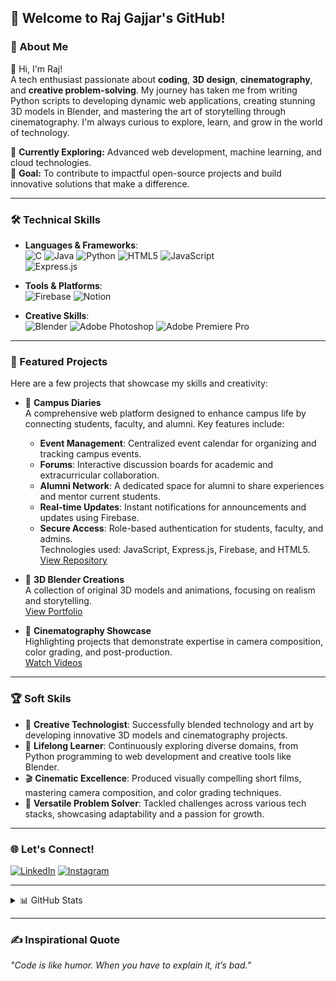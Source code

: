 
## 🚀 Welcome to Raj Gajjar's GitHub!  

### 🌟 About Me
👋 Hi, I'm Raj!  
A tech enthusiast passionate about **coding**, **3D design**, **cinematography**, and **creative problem-solving**. My journey has taken me from writing Python scripts to developing dynamic web applications, creating stunning 3D models in Blender, and mastering the art of storytelling through cinematography. I'm always curious to explore, learn, and grow in the world of technology.  

🌱 **Currently Exploring:** Advanced web development, machine learning, and cloud technologies.  
🎯 **Goal:** To contribute to impactful open-source projects and build innovative solutions that make a difference.  

---

### 🛠️ Technical Skills
- **Languages & Frameworks**:  
  ![C](https://img.shields.io/badge/c-%2300599C.svg?style=flat&logo=c&logoColor=white) ![Java](https://img.shields.io/badge/java-%23ED8B00.svg?style=flat&logo=openjdk&logoColor=white) ![Python](https://img.shields.io/badge/python-%233776AB.svg?style=flat&logo=python&logoColor=ffdd54) ![HTML5](https://img.shields.io/badge/html5-%23E34F26.svg?style=flat&logo=html5&logoColor=white) ![JavaScript](https://img.shields.io/badge/javascript-%23323330.svg?style=flat&logo=javascript&logoColor=%23F7DF1E)  
  ![Express.js](https://img.shields.io/badge/express.js-%23404d59.svg?style=flat&logo=express&logoColor=%2361DAFB)  

- **Tools & Platforms**:  
  ![Firebase](https://img.shields.io/badge/firebase-%23039BE5.svg?style=flat&logo=firebase) ![Notion](https://img.shields.io/badge/Notion-%23000000.svg?style=flat&logo=notion&logoColor=white)  

- **Creative Skills**:  
  ![Blender](https://img.shields.io/badge/blender-%23F5792A.svg?style=flat&logo=blender&logoColor=white) ![Adobe Photoshop](https://img.shields.io/badge/adobe%20photoshop-%2331A8FF.svg?style=flat&logo=adobe%20photoshop&logoColor=white) ![Adobe Premiere Pro](https://img.shields.io/badge/Adobe%20Premiere%20Pro-9999FF.svg?style=flat&logo=Adobe%20Premiere%20Pro&logoColor=white)  

---

### 🌟 Featured Projects
Here are a few projects that showcase my skills and creativity:  

- 📘 **Campus Diaries**  
  A comprehensive web platform designed to enhance campus life by connecting students, faculty, and alumni. Key features include:  
  - **Event Management**: Centralized event calendar for organizing and tracking campus events.  
  - **Forums**: Interactive discussion boards for academic and extracurricular collaboration.  
  - **Alumni Network**: A dedicated space for alumni to share experiences and mentor current students.  
  - **Real-time Updates**: Instant notifications for announcements and updates using Firebase.  
  - **Secure Access**: Role-based authentication for students, faculty, and admins.  
  Technologies used: JavaScript, Express.js, Firebase, and HTML5.  
  [View Repository](https://github.com/raj-30/campus_diaries-)


- 🎨 **3D Blender Creations**  
  A collection of original 3D models and animations, focusing on realism and storytelling.  
  [View Portfolio](#)

- 🎥 **Cinematography Showcase**  
  Highlighting projects that demonstrate expertise in camera composition, color grading, and post-production.  
  [Watch Videos](#)

---

### 🏆 Soft Skils
- 🌟 **Creative Technologist**: Successfully blended technology and art by developing innovative 3D models and cinematography projects.  
- 🏅 **Lifelong Learner**: Continuously exploring diverse domains, from Python programming to web development and creative tools like Blender.  
- 🎬 **Cinematic Excellence**: Produced visually compelling short films, mastering camera composition, and color grading techniques.  
- 🔧 **Versatile Problem Solver**: Tackled challenges across various tech stacks, showcasing adaptability and a passion for growth.  

---

### 🌐 Let's Connect!
[![LinkedIn](https://img.shields.io/badge/LinkedIn-%230077B5.svg?style=flat&logo=linkedin&logoColor=white)]([https://www.linkedin.com/in/raj-gajjar-726a232bb/]) [![Instagram](https://img.shields.io/badge/Instagram-%23E4405F.svg?style=flat&logo=Instagram&logoColor=white)](https://instagram.com/gajjar._.raj)  

---
<details>
  <summary>📊 GitHub Stats</summary>

  ![Raj's GitHub Stats](https://github-readme-stats.vercel.app/api?username=raj-30&show_icons=true&theme=radical)  
  ![Top Languages](https://github-readme-stats.vercel.app/api/top-langs/?username=raj-30&layout=compact&theme=radical)  

</details>

---

### ✍️ Inspirational Quote  
_"Code is like humor. When you have to explain it, it’s bad."_  
